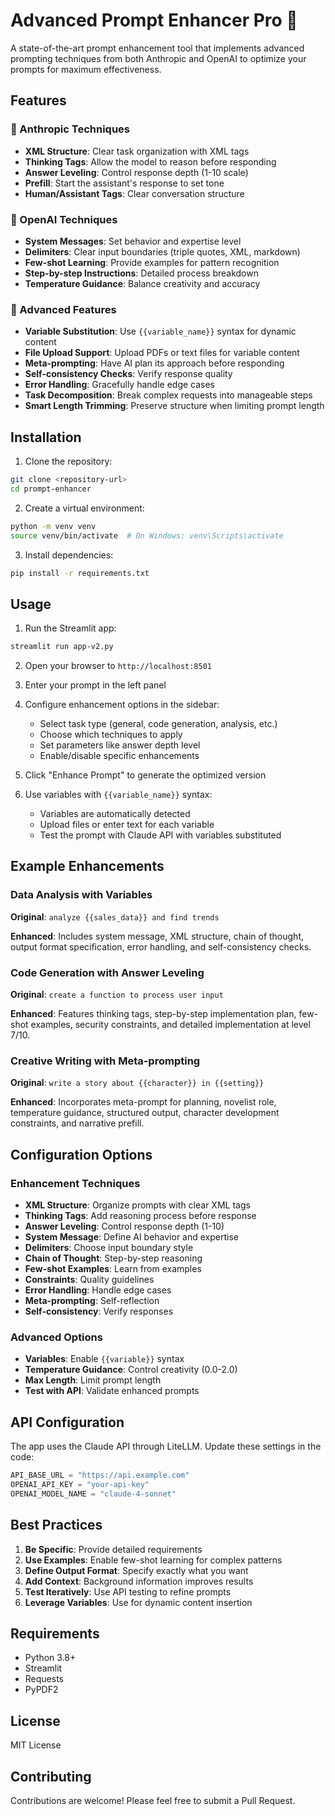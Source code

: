 # Advanced Prompt Enhancer Pro 🚀

A state-of-the-art prompt enhancement tool that implements advanced prompting techniques from both Anthropic and OpenAI to optimize your prompts for maximum effectiveness.

## Features

### 🔷 Anthropic Techniques
- **XML Structure**: Clear task organization with XML tags
- **Thinking Tags**: Allow the model to reason before responding
- **Answer Leveling**: Control response depth (1-10 scale)
- **Prefill**: Start the assistant's response to set tone
- **Human/Assistant Tags**: Clear conversation structure

### 🔶 OpenAI Techniques
- **System Messages**: Set behavior and expertise level
- **Delimiters**: Clear input boundaries (triple quotes, XML, markdown)
- **Few-shot Learning**: Provide examples for pattern recognition
- **Step-by-step Instructions**: Detailed process breakdown
- **Temperature Guidance**: Balance creativity and accuracy

### 🔸 Advanced Features
- **Variable Substitution**: Use `{{variable_name}}` syntax for dynamic content
- **File Upload Support**: Upload PDFs or text files for variable content
- **Meta-prompting**: Have AI plan its approach before responding
- **Self-consistency Checks**: Verify response quality
- **Error Handling**: Gracefully handle edge cases
- **Task Decomposition**: Break complex requests into manageable steps
- **Smart Length Trimming**: Preserve structure when limiting prompt length

## Installation

1. Clone the repository:
```bash
git clone <repository-url>
cd prompt-enhancer
```

2. Create a virtual environment:
```bash
python -m venv venv
source venv/bin/activate  # On Windows: venv\Scripts\activate
```

3. Install dependencies:
```bash
pip install -r requirements.txt
```

## Usage

1. Run the Streamlit app:
```bash
streamlit run app-v2.py
```

2. Open your browser to `http://localhost:8501`

3. Enter your prompt in the left panel

4. Configure enhancement options in the sidebar:
   - Select task type (general, code generation, analysis, etc.)
   - Choose which techniques to apply
   - Set parameters like answer depth level
   - Enable/disable specific enhancements

5. Click "Enhance Prompt" to generate the optimized version

6. Use variables with `{{variable_name}}` syntax:
   - Variables are automatically detected
   - Upload files or enter text for each variable
   - Test the prompt with Claude API with variables substituted

## Example Enhancements

### Data Analysis with Variables
**Original**: `analyze {{sales_data}} and find trends`

**Enhanced**: Includes system message, XML structure, chain of thought, output format specification, error handling, and self-consistency checks.

### Code Generation with Answer Leveling
**Original**: `create a function to process user input`

**Enhanced**: Features thinking tags, step-by-step implementation plan, few-shot examples, security constraints, and detailed implementation at level 7/10.

### Creative Writing with Meta-prompting
**Original**: `write a story about {{character}} in {{setting}}`

**Enhanced**: Incorporates meta-prompt for planning, novelist role, temperature guidance, structured output, character development constraints, and narrative prefill.

## Configuration Options

### Enhancement Techniques
- **XML Structure**: Organize prompts with clear XML tags
- **Thinking Tags**: Add reasoning process before response
- **Answer Leveling**: Control response depth (1-10)
- **System Message**: Define AI behavior and expertise
- **Delimiters**: Choose input boundary style
- **Chain of Thought**: Step-by-step reasoning
- **Few-shot Examples**: Learn from examples
- **Constraints**: Quality guidelines
- **Error Handling**: Handle edge cases
- **Meta-prompting**: Self-reflection
- **Self-consistency**: Verify responses

### Advanced Options
- **Variables**: Enable `{{variable}}` syntax
- **Temperature Guidance**: Control creativity (0.0-2.0)
- **Max Length**: Limit prompt length
- **Test with API**: Validate enhanced prompts

## API Configuration

The app uses the Claude API through LiteLLM. Update these settings in the code:
```python
API_BASE_URL = "https://api.example.com"
OPENAI_API_KEY = "your-api-key"
OPENAI_MODEL_NAME = "claude-4-sonnet"
```

## Best Practices

1. **Be Specific**: Provide detailed requirements
2. **Use Examples**: Enable few-shot learning for complex patterns
3. **Define Output Format**: Specify exactly what you want
4. **Add Context**: Background information improves results
5. **Test Iteratively**: Use API testing to refine prompts
6. **Leverage Variables**: Use for dynamic content insertion

## Requirements

- Python 3.8+
- Streamlit
- Requests
- PyPDF2

## License

MIT License

## Contributing

Contributions are welcome! Please feel free to submit a Pull Request. 